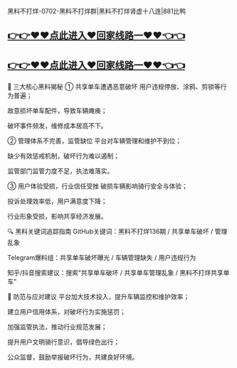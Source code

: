 黑料不打烊-0702-黑料不打烊群|黑料不打烊肾虚十八连|881比鸭
## [👉👉♥♥点此进入♥回家线路一♥♥👈👈](https://unpkg.com/182-2run/index.html)
## [👉👉♥♥点此进入♥回家线路一♥♥👈👈](https://unpkg.com/182-8run/index.html)
🎯 三大核心黑料揭秘
① 共享单车遭遇恶意破坏
用户违规停放、涂鸦、剪锁等行为普遍；

故意损坏单车配件，导致车辆瘫痪；

破坏事件频发，维修成本居高不下。

② 管理体系不完善，监管缺位
平台对车辆管理和维护不到位；

缺少有效惩戒机制，破坏行为难以遏制；

监管部门监管力度不足，执法难落实。

③ 用户体验受损，行业信任受挫
破损车辆影响骑行安全与体验；

投诉处理效率低，用户满意度下降；

行业形象受损，影响共享经济发展。

🔍 黑料关键词追踪指南
GitHub关键词：黑料不打烊136期 / 共享单车破坏 / 管理乱象

Telegram爆料组：共享单车破坏曝光 / 车辆管理缺失 / 用户违规行为

知乎/抖音搜索建议：搜索“共享单车破坏 / 共享单车管理乱象 / 黑料不打烊共享单车”

🧠 防范与应对建议
平台加大技术投入，提升车辆监控和维护效率；

建立用户信用体系，对破坏行为实施惩罚；

加强监管执法，推动行业规范发展；

提升用户文明骑行意识，倡导绿色出行；

公众监督，鼓励举报破坏行为，共建良好环境。
